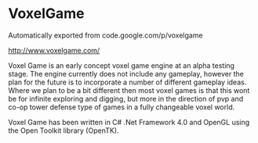 # VoxelGame
Automatically exported from code.google.com/p/voxelgame

http://www.voxelgame.com/

Voxel Game is an early concept voxel game engine at an alpha testing stage. The engine currently does not include any gameplay, however the plan for the future is to incorporate a number of different gameplay ideas. Where we plan to be a bit different then most voxel games is that this wont be for infinite exploring and digging, but more in the direction of pvp and co-op tower defense type of games in a fully changeable voxel world.

Voxel Game has been written in C# .Net Framework 4.0 and OpenGL using the Open Toolkit library (OpenTK).
